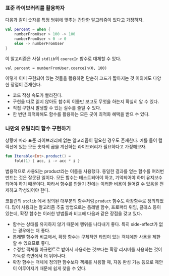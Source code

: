 ### 표준 라이브러리를 활용하자

다음과 같이 숫자를 특정 범위에 맞추는 간단한 알고리즘이 있다고 가정하자.

```Kotlin
val percent = when {
	numberFromUser > 100 -> 100
	numberFromUser < 0 -> 0
	else -> numberFromUser
}
```

이 알고리즘은 사실 `stdlib`의 `coerecIn` 함수로 대체할 수 있다.

`val percent = numberFromUser.coerceIn(0, 100)`

이렇게 이미 구현되어 있는 것들을 활용하면 단순히 코드가 짧아지는 것 이외에도 다양한 장점이 존재한다.

- 코드 작성 속도가 빨라진다. 
- 구현을 따로 읽지 않아도 함수의 이름만 보고도 무엇을 하는지 확실히 알 수 있다.
- 직접 구현시 발생할 수 있는 실수를 줄일 수 있다.
- 한 번만 최적화해도 함수를 활용하는 모든 곳이 최적화 혜택을 받으 수 있다.

### 나만의 유틸리티 함수 구현하기

상황에 따라 표준 라이브러리에 없는 알고리즘이 필요한 경우도 존재한다. 예를 들어 컬렉션에 있는 모든 숫자의 곱을 계산하는 라이브러리가 필요하다고 가정해보자.

```Kotlin
fun Iterable<Int>.product() =
	fold(1) { acc, i -> acc * i }
```

범용적으로 사용되는 product라는 이름을 사용했다. 동일한 결과를 얻는 함수를 여러번 만드는 것은 잘못된 일이다. 모든 함수는 테스트되어야 하고, 기억되어야 하며 유지보수 되어야 하기 때문이다. 따라서 함수를 만들기 전에는 이러한 비용이 들어갈 수 있음을 전제하고 작성되어야 한다.

코틀린의 `stdlib` 에서 정의된 대부분의 함수처럼 `product` 함수도 확장함수로 정의되었다. 많이 사용되는 알고리즘 추출 방법으로는 톱레벨 함수, 프로퍼티 위임, 클래스 등이 있는데, 확장 함수는 이러한 방법들과 비교해 다음과 같은 장점을 갖고 있다.

- 함수는 상태를 유지하지 않기 때문에 행위를 나타내기 좋다. 특히 side-effect가 없는 경우에는 더 좋다.
- 톱레벨 함수와 비교해서, 확장 함수는 구체적인 타입이 있는 객체에만 사용을 제한할 수 있으므로 좋다.
- 수정할 객체를 아규먼트로 받아서 사용하는 것보다는 확장 리시버를 사용하는 것이 가독성 측면에서 더 뛰어나다.
- 확장 함수는 객체에 정의한 함수보다 객체를 사용할 때, 자동 완성 기능 등으로 제안이 이루어지기 때문에 쉽게 찾을 수 있다. 